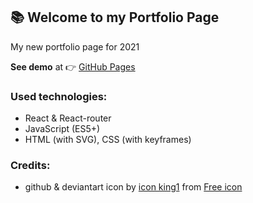 ## :books: Welcome to my Portfolio Page

My new portfolio page for 2021 

**See demo** at :point_right: [GitHub Pages](https://freefrogs.github.io/Portfolio/#/)

### Used technologies:
* React & React-router
* JavaScript (ES5+)
* HTML (with SVG), CSS (with keyframes)

### Credits:
* github & deviantart icon by [icon king1](https://freeicons.io/profile/3) from [Free icon](https://freeicons.io/)
 
